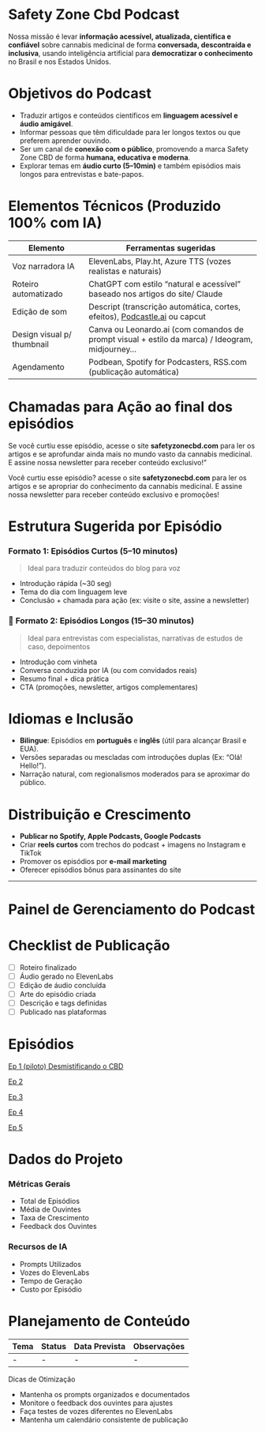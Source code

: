 # Safety Zone Cbd Podcast

Nossa missão é levar **informação acessível, atualizada, científica e confiável** sobre cannabis medicinal de forma **conversada, descontraída e inclusiva**, usando inteligência artificial para **democratizar o conhecimento** no Brasil e nos Estados Unidos.


# Objetivos do Podcast

- Traduzir artigos e conteúdos científicos em **linguagem acessível e áudio amigável**.
- Informar pessoas que têm dificuldade para ler longos textos ou que preferem aprender ouvindo.
- Ser um canal de **conexão com o público**, promovendo a marca Safety Zone CBD de forma **humana, educativa e moderna**.
- Explorar temas em **áudio curto (5–10min)** e também episódios mais longos para entrevistas e bate-papos.

# Elementos Técnicos (Produzido 100% com IA)

| Elemento | Ferramentas sugeridas |
| --- | --- |
| Voz narradora IA | ElevenLabs, Play.ht, Azure TTS (vozes realistas e naturais) |
| Roteiro automatizado | ChatGPT com estilo “natural e acessível” baseado nos artigos do site/ Claude |
| Edição de som | Descript (transcrição automática, cortes, efeitos), [Podcastle.ai](http://Podcastle.ai) ou capcut |
| Design visual p/ thumbnail | Canva ou Leonardo.ai (com comandos de prompt visual + estilo da marca) / Ideogram, midjourney… |
| Agendamento | Podbean, Spotify for Podcasters, RSS.com (publicação automática) |

# Chamadas para Ação ao final dos episódios

Se você curtiu esse episódio, acesse o site **safetyzonecbd.com** para ler os artigos e se aprofundar ainda mais no mundo vasto da cannabis medicinal. E assine nossa newsletter para receber conteúdo exclusivo!”

Você curtiu esse episódio? acesse o site **safetyzonecbd.com** para ler os artigos e se apropriar do conhecimento da cannabis medicinal. E assine nossa newsletter para receber conteúdo exclusivo e promoções!

# Estrutura Sugerida por Episódio

### **Formato 1: Episódios Curtos (5–10 minutos)**

> Ideal para traduzir conteúdos do blog para voz
> 
- Introdução rápida (~30 seg)
- Tema do dia com linguagem leve
- Conclusão + chamada para ação (ex: visite o site, assine a newsletter)

### 💬 **Formato 2: Episódios Longos (15–30 minutos)**

> Ideal para entrevistas com especialistas, narrativas de estudos de caso, depoimentos
> 
- Introdução com vinheta
- Conversa conduzida por IA (ou com convidados reais)
- Resumo final + dica prática
- CTA (promoções, newsletter, artigos complementares)

# **Idiomas e Inclusão**

- **Bilingue**: Episódios em **português** e **inglês** (útil para alcançar Brasil e EUA).
- Versões separadas ou mescladas com introduções duplas (Ex: “Olá! Hello!”).
- Narração natural, com regionalismos moderados para se aproximar do público.

# Distribuição e Crescimento

- **Publicar no Spotify, Apple Podcasts, Google Podcasts**
- Criar **reels curtos** com trechos do podcast + imagens no Instagram e TikTok
- Promover os episódios por **e-mail marketing**
- Oferecer episódios bônus para assinantes do site

---

# Painel de Gerenciamento do Podcast

# Checklist de Publicação

- [ ]  Roteiro finalizado
- [ ]  Áudio gerado no ElevenLabs
- [ ]  Edição de áudio concluída
- [ ]  Arte do episódio criada
- [ ]  Descrição e tags definidas
- [ ]  Publicado nas plataformas

# Episódios

[Ep 1 (piloto) Desmistificando o CBD](https://www.notion.so/Ep-1-piloto-Desmistificando-o-CBD-1f98988c56f780f78b92e053f0c16958?pvs=21)

[Ep 2](https://www.notion.so/Ep-2-1f98988c56f780f49315d4665e275bb7?pvs=21)

[Ep 3](https://www.notion.so/Ep-3-1f98988c56f7807cb338c70299b655e9?pvs=21)

[Ep 4](https://www.notion.so/Ep-4-1f98988c56f7806aa8c8deeaca35e167?pvs=21)

[Ep 5](https://www.notion.so/Ep-5-1f98988c56f7807e8c8bcdd89117c82b?pvs=21)

# Dados do Projeto

### Métricas Gerais

- Total de Episódios
- Média de Ouvintes
- Taxa de Crescimento
- Feedback dos Ouvintes

### Recursos de IA

- Prompts Utilizados
- Vozes do ElevenLabs
- Tempo de Geração
- Custo por Episódio

# Planejamento de Conteúdo

| Tema | Status | Data Prevista | Observações |
| --- | --- | --- | --- |
| - | - | - | - |

<aside>
Dicas de Otimização

- Mantenha os prompts organizados e documentados
- Monitore o feedback dos ouvintes para ajustes
- Faça testes de vozes diferentes no ElevenLabs
- Mantenha um calendário consistente de publicação
</aside>
